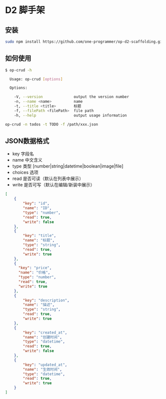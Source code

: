 # D2 脚手架

## 安装

```bash
sudo npm install https://github.com/one-programmer/op-d2-scaffolding.git -g link
```

## 如何使用

```bash
$ op-crud -h

  Usage: op-crud [options]

  Options:

    -V, --version              output the version number
    -n, --name <name>          name
    -t, --title <title>        标题
    -f, --filePath <filePath>  file path
    -h, --help                 output usage information
```

```bash
op-crud -n todos -t TODO -f /path/xxx.json
```

## JSON数据格式

- key 字段名
- name 中文含义
- type 类型 [number|string|datetime|boolean|image|file]
- choices 选项
- read 是否可读（默认在列表中展示）
- write 是否可写（默认在编辑/新装中展示）

```json
[
    {
        "key": "id",
        "name": "ID",
        "type": "number",
        "read": true,
        "write": false
    },
    {
        "key": "title",
        "name": "标题",
        "type": "string",
        "read": true,
        "write": true
    },
    {
      "key": "price",
      "name": "价格",
      "type": "number",
      "read": true,
      "write": true
    },
    {
        "key": "description",
        "name": "描述",
        "type": "string",
        "read": true,
        "write": true
    },
    {
        "key": "created_at",
        "name": "创建时间",
        "type": "datetime",
        "read": true,
        "write": false
    },
    {
        "key": "updated_at",
        "name": "生效时间",
        "type": "datetime",
        "read": true,
        "write": true
    }
]
```
